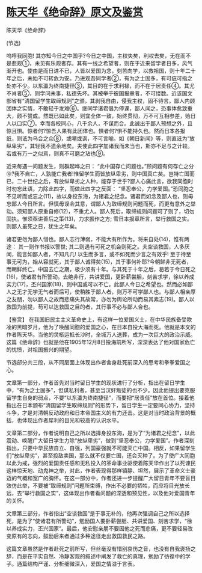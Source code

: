 # [陈天华《绝命辞》原文及鉴赏](https://www.vrrw.net/wx/10278.html)

陈天华《绝命辞》

(节选)

呜呼我同胞! 其亦知今日之中国乎?今日之中国，主权失矣，利权去矣，无在而不是悲观①，未见有乐观者存。其有一线之希望者，则在于近来留学者日多，风气渐开也。使由是而日进不已，人皆以爱国为念，刻苦向学，以救祖国，则十年二十年之后，未始不可转危为安。乃进观吾同学者②，有为之士固多，有可疵可指之处亦不少。以东瀛为终南捷径③，其目的在于求利禄，而不在于居责任④。其尤不肖者⑤，则学问未事，私德先坏。其被举于彼国报章者，不可缕数。近该国文部省有“清国留学生取缔规则”之颁，其剥我自由，侵我主权，固不待言。鄙人内顾团体之实情，不敢轻于发难⑥。继同学诸君倡为停课，鄙人闻之，恐事体愈致重大，颇不赞成。然既已如此矣，则宜全体一致，始终贯彻，万不可互相参差，贻日人以口实⑦。幸而各校同心，八千余人，不谋而合。此诚出于鄙人预想之外，且惊且惧。惊者何?惊吾人果有此团体也。惧者何?惧不能持久也。然而日本各报纸，则诋为乌合之众⑧，或嘲或讽，不可言喻。如《朝日新闻》等，则直诋为“放纵卑劣”，其轻我不遗余地矣。夫使此四字加诸我而未当也，斯亦不足与之计较。若或有万一之似焉，则真不可磨之玷也⑨。

近来每遇一问题发生，则群起哗之曰： “此中国存亡问题也。”顾问题有何存亡之分⑩?我不自亡，人孰能亡我者!惟留学生而皆放纵卑劣，则中国真亡矣。岂特亡国而已，二十世纪之后，有放纵卑劣之人种，能存于世乎?鄙人心痛此言，欲我同胞时时勿忘此语，力除此四字，而做此四字之反面： “坚忍奉公，力学爱国。”恐同胞之不见听而或忘之(11)，故以身投东海，为诸君之纪念。诸君而如念及鄙人也，则毋忘鄙人今日所言。但慎毋误会其意，谓鄙人为取缔规则问题而死，而更有意外之举动。须知鄙人原重自修(12)，不重尤人。鄙人死后，取缔规则问题可了则了，切勿固执。惟须亟讲善后之策(13)，力求振作之方; 雪日本报章所言，举行救国之实。则鄙人虽死之日，犹生之年矣。

诸君更勿为鄙人惜也。鄙人志行薄弱，不能大有所作为。将来自处(14)，惟有两途： 其一则作书报以警世; 其二则遇有可死之机会则死之。夫空谈救国，人多厌闻，能言如鄙人者，不知凡几! 以生而多言，或不如死而少言之有效乎! 至于待至事无可为，始从容就死，其于鄙人诚得矣(15)，其于事何补耶?今朝鲜非无死者，而朝鲜终亡。中国去亡之期，极少须有十年。与其死于十年之后，曷若于今日死之(16)，使诸君有所警动。去绝非行，共讲爱国，更卧薪尝胆，刻苦求学，徐以养成实力(17)，丕兴国家(18)，则中国或可以不亡。此鄙人今日之希望也。然而必如鄙人之无才无学无气者而后可，使稍胜于鄙人者，则万不可学鄙人也。与鄙人相亲厚之友朋，勿以鄙人之故而悲痛失其故常，亦勿为舆论所动而易其素志(19)。鄙人以救国为前提，苟可以达救国之目的者，其行事不必与鄙人合也。



【鉴赏】 在我国旧民主主义革命史上，有这样一位爱国义士，在中华民族备受欺凌的黑暗岁月，他为了唤醒同胞的爱国之心，在日本自投大海而死。他就是本文的作者陈天华。当他的灵柩运抵长沙时，全城万人送葬，成为一次巨大的政治示威。这篇《绝命辞》也就是他在1905年12月8日投海前所写，深深表达了他对国家危亡的忧愤，对祖国振兴的期望。

节选部分共三段，从不同层面上体现出作者舍身赴死前深入的思考和拳拳爱国之心。

文章第一部分，作者首先对当时留日学生的现状进行了分析，指出在留日学生中，“有为之士固多”，但谋私利者，甚至当汉奸叛徒的也不少。因此他提出要克服留学生自身的弱点，不要“以东瀛为终南捷径”，而要把“居责任”放在首位。接着他指出在日本颁布“清国留学生取缔规则”的形势下，留日学生一定要同心协力，坚持斗争，才是对清朝反动政府和日本帝国主义的有力还击。这是对当时政治背景的概括，也体现出作者犀利的目光和较高的认识水平。

文章第二部分，作者说明自己之所以选择身投东海，是为了“为诸君之纪念”，以此震动、唤醒广大留日学生力除“放纵卑劣”，做到“坚忍奉公，力学爱国”。作者深刻指出，只要中华民族自立、自强，列国豪强就不可能灭亡中国。相反，如果留学生们“放纵卑劣”，甚至投敌卖国，那么就不仅要亡国，还会灭种了。为了使广大同胞以此为戒，强烈的爱国责任感和无私投入的革命事业驱使着陈天华作出了以死谏民这样惊天地、动鬼神之举，对此，作者表现得那样镇静、坦然，展示了革命义士豪迈的气概和宽广的胸怀。在这一部分中，作者还进一步提醒广大留日青年不要盲目效仿此举，不要被“取缔规则”问题所束缚，作出不必要的牺牲，而应将目光放长远，去“举行救国之实”，这体现出作者看问题的深透和预见性，以及他对爱国青年的关怀。

文章第三部分，作者指出“空谈救国”是于事无补的，他再次强调自己之所以选择死，是为了“使诸君有所警动”，勉励国人要卧薪尝胆、共讲爱国、刻苦求学，“徐以养成实力，丕兴国家”。最后，他安慰亲朋不要因他之死而悲痛，更不要轻易改变原有的志向，鼓励后来者通过多种途径走出救国救民之路。

这篇文章虽然是作者赴死之前所写，但丝毫没有惜别哀伤之音，也没有自我褒扬之辞，而是在平实自然、冷静客观的叙述中阐发了救亡的真理，勉励了彷徨中的学子。通篇结构严谨、分析细微深入，爱国之情溢于言表。

